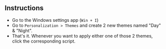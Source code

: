 ## Instructions

- Go to the Windows settings app (`Win + I`)
- Go to `Personalization > Themes` and create 2 new themes named "Day" & "Night".
- That's it. Whenever you want to apply either one of those 2 themes, click the corresponding script.
